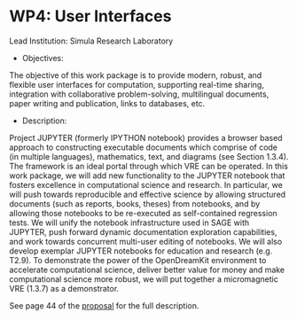 # WP4: User Interfaces

Lead Institution: Simula Research Laboratory

- Objectives:

The objective of this work package is to provide modern, robust, and flexible user interfaces for computation, supporting
real-time sharing, integration with collaborative problem-solving, multilingual documents, paper writing and publication,
links to databases, etc.

- Description:

Project JUPYTER (formerly IPYTHON notebook) provides a browser based approach to constructing executable documents
which comprise of code (in multiple languages), mathematics, text, and diagrams (see Section 1.3.4). The
framework is an ideal portal through which VRE can be operated. In this work package, we will add new functionality
to the JUPYTER notebook that fosters excellence in computational science and research. In particular, we will push
towards reproducible and effective science by allowing structured documents (such as reports, books, theses) from notebooks,
and by allowing those notebooks to be re-executed as self-contained regression tests. We will unify the notebook
infrastructure used in SAGE with JUPYTER, push forward dynamic documentation exploration capabilities, and work towards
concurrent multi-user editing of notebooks. We will also develop exemplar JUPYTER notebooks for education and
research (e.g. T2.9).
To demonstrate the power of the OpenDreamKit environment to accelerate computational science, deliver better
value for money and make computational science more robust, we will put together a micromagnetic VRE (1.3.7) as a
demonstrator.

See page 44 of the [proposal](https://github.com/OpenDreamKit/OpenDreamKit/raw/master/Proposal/proposal-www.pdf) for the full description.
